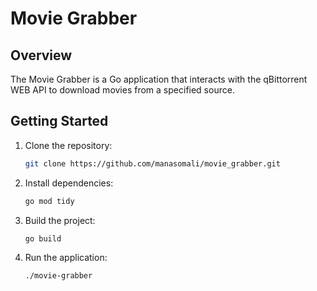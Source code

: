 # Movie Grabber

## Overview

The Movie Grabber is a Go application that interacts with the qBittorrent WEB API to download movies from a specified source.

## Getting Started

1. Clone the repository:
   ```bash
   git clone https://github.com/manasomali/movie_grabber.git
   ```

2. Install dependencies:
    ```bash
    go mod tidy
    ```

3. Build the project:
    ```bash
    go build
    ```
4. Run the application:
    ```bash
    ./movie-grabber
    ```